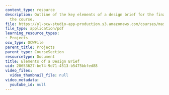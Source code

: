 ```yaml
---
content_type: resource
description: Outline of the key elements of a design brief for the final project of
  the course.
file: https://ol-ocw-studio-app-production.s3.amazonaws.com/courses/mas-714j-technologies-for-creative-learning-fall-2009/20653627be749d714513b5475bbfed88_MITMAS_714JF09_proj_desbri.pdf
file_type: application/pdf
learning_resource_types:
- Projects
ocw_type: OCWFile
parent_title: Projects
parent_type: CourseSection
resourcetype: Document
title: Elements of a Design Brief
uid: 20653627-be74-9d71-4513-b5475bbfed88
video_files:
  video_thumbnail_file: null
video_metadata:
  youtube_id: null
---
```

